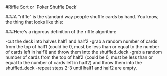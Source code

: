 #Riffle Sort or 'Poker Shuffle Deck'

###A "riffle" is the standard way people shuffle cards by hand. You know, the thing that looks like this:


###Here's a rigorous definition of the riffle algorithm:

-cut the deck into halves half1 and half2
-grab a random number of cards from the top of half1 (could be 0, must be less than or equal to the number of cards left in half1) and throw them into the shuffled_deck
-grab a random number of cards from the top of half2 (could be 0, must be less than or equal to the number of cards left in half2) and throw them into the shuffled_deck
-repeat steps 2-3 until half1 and half2 are empty.
